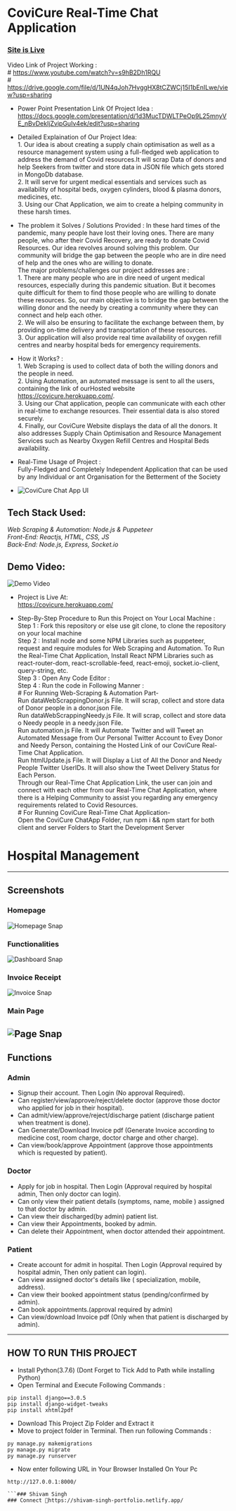 # CoviCure Real-Time Chat Application

### [Site is Live](https://covicure.herokuapp.com/)


Video Link of Project Working :<br/> 
        # https://www.youtube.com/watch?v=s9hB2Dh1RQU<br/> 
        # https://drive.google.com/file/d/1UN4qJoh7HvggHX8tCZWCj15I1bEnILwe/view?usp=sharing

* Power Point Presentation Link Of Project Idea :<br/> 
https://docs.google.com/presentation/d/1d3MucTDWLTPeOp9L25mnyVE_nBvDekIjZvipGuIv4ek/edit?usp=sharing 

* Detailed Explaination of Our Project Idea:  
                1. Our idea is about creating a supply chain optimisation as well as a resource management system using a full-fledged web application to address the demand of Covid resources.It will scrap Data of donors and help Seekers from twitter and store data in JSON file which gets stored in MongoDb database.<br/> 
                2. It will serve for urgent medical essentials and services such as availability of hospital beds, oxygen cylinders, blood & plasma donors, medicines, etc.  
                3. Using our Chat Application, we aim to create a helping community in these harsh times.<br/> 

* The problem it Solves / Solutions Provided : 
        In these hard times of the pandemic, many people have lost their loving ones. There are many people, who after their Covid Recovery, are ready to donate Covid Resources. Our idea revolves around solving this problem. Our community will bridge the gap between the people who are in dire need of help and the ones who are willing to donate.<br/> 
        The major problems/challenges our project addresses are :<br/> 
        1. There are many people who are in dire need of urgent medical resources, especially during this pandemic situation. But it becomes quite difficult for them to find those people who are willing to donate these resources. So, our main objective is to bridge the gap between the willing donor and the needy by creating a community where they can connect and help each other.<br/> 
        2. We will also be ensuring to facilitate the exchange between them, by providing on-time delivery and transportation of these resources.<br/> 
        3. Our application will also provide real time availability of oxygen refill centres and nearby hospital beds for emergency requirements.<br/> 

* How it Works? :<br/> 
                1. Web Scraping is used to collect data of both the willing donors and the people in need.  
                2. Using Automation, an automated message is sent to all the users, containing the link of ourHosted website https://covicure.herokuapp.com/. <br/> 
                3. Using our Chat application, people can communicate with each other in real-time to exchange resources. Their essential data is also stored securely. <br/> 
                4. Finally, our CoviCure Website displays the data of all the donors. It also addresses Supply Chain Optimisation and Resource Management Services such as Nearby Oxygen Refill Centres and Hospital Beds availability. <br/>  

* Real-Time Usage of Project : <br/> 
        Fully-Fledged and Completely Independent Application that can be used by any Individual or ant Organisation for the Betterment of the Society<br/> 

* ![CoviCure Chat App UI](https://github.com/Trijal-Bhardwaj/covicure_chat_application/blob/master/CoviCureUI.png)

## Tech Stack Used:<br/> 
*Web Scraping & Automation: Node.js & Puppeteer*<br/> 
*Front-End: Reactjs, HTML, CSS, JS*<br/> 
*Back-End: Node.js, Express, Socket.io*<br/> 

## Demo Video:
![Demo Video](https://github.com/Trijal-Bhardwaj/covicure_chat_application/blob/master/CoviCureProjectDemo.gif)

* Project is Live At:<br/> 
https://covicure.herokuapp.com/<br/> 

* Step-By-Step Procedure to Run this Project on Your Local Machine :<br/> 
            Step 1 : Fork this repository or else use git clone, to clone the repository on your local machine<br/> 
            Step 2 : Install node and some NPM Libraries such as puppeteer, request and require modules for Web Scraping and Automation. To Run the Real-Time Chat Application, Install React NPM Libraries such as react-router-dom, react-scrollable-feed, react-emoji, socket.io-client, query-string, etc.<br/> 
            Step 3 : Open Any Code Editor :<br/> 
            Step 4 : Run the code in Following Manner :<br/> 
            # For Running Web-Scraping & Automation Part-<br/> 
                    Run dataWebScrappingDonor.js File. It will scrap, collect and store data of Donor people in a donor.json File.<br/> 
                    Run dataWebScrappingNeedy.js File. It will scrap, collect and store data o Needy people in a needy.json File.<br/> 
                    Run automation.js File. It will Automate Twitter and will Tweet an Automated Message from Our Personal Twitter Account to Evey Donor and Needy Person, containing the Hosted Link of our CoviCure Real-Time Chat Application.<br/> 
                    Run htmlUpdate.js File. It will Display a List of All the Donor and Needy People Twitter UserIDs. It will also show the Tweet Delivery Status for Each Person.<br/> Through our Real-Time Chat Application Link, the user can join and connect with each other from our Real-Time Chat Application, where there is a Helping Community to assist you regarding any emergency requirements related to Covid Resources.<br/> 
            # For Running CoviCure Real-Time Chat Application-<br/> 
                    Open the CoviCure ChatApp Folder, run npm i && npm start for both client and server Folders to Start the Development Server<br/>

# Hospital Management
---
## Screenshots
### Homepage
![Homepage Snap](https://drive.google.com/file/d/1pRNTxiLDaEBOhit315mJJT9Q0NnqLJG5/view?usp=sharing)
### Functionalities
![Dashboard Snap](https://drive.google.com/file/d/1FhnvCLd0O8CmRoxvoz6vUkceB6IwoFvN/view?usp=sharing)
### Invoice Receipt
![Invoice Snap](https://github.com/Trijal-Bhardwaj/Amity-University-Technothon1.0/blob/master/covi-cure-hospitalmanagement-website/static/screenshots/invoice.png)
### Main Page
![Page Snap](https://drive.google.com/file/d/1QXtVYdFNVs_pzlO-mfEjZPTx-ZXGv78t/view?usp=sharing)
---
## Functions
### Admin
- Signup their account. Then Login (No approval Required).
- Can register/view/approve/reject/delete doctor (approve those doctor who applied for job in their hospital).
- Can admit/view/approve/reject/discharge patient (discharge patient when treatment is done).
- Can Generate/Download Invoice pdf (Generate Invoice according to medicine cost, room charge, doctor charge and other charge).
- Can view/book/approve Appointment (approve those appointments which is requested by patient).

### Doctor
- Apply for job in hospital. Then Login (Approval required by hospital admin, Then only doctor can login).
- Can only view their patient details (symptoms, name, mobile ) assigned to that doctor by admin.
- Can view their discharged(by admin) patient list.
- Can view their Appointments, booked by admin.
- Can delete their Appointment, when doctor attended their appointment.

### Patient
- Create account for admit in hospital. Then Login (Approval required by hospital admin, Then only patient can login).
- Can view assigned doctor's details like ( specialization, mobile, address).
- Can view their booked appointment status (pending/confirmed by admin).
- Can book appointments.(approval required by admin)
- Can view/download Invoice pdf (Only when that patient is discharged by admin).

---

## HOW TO RUN THIS PROJECT
- Install Python(3.7.6) (Dont Forget to Tick Add to Path while installing Python)
- Open Terminal and Execute Following Commands :
```
pip install django==3.0.5
pip install django-widget-tweaks
pip install xhtml2pdf
```
- Download This Project Zip Folder and Extract it
- Move to project folder in Terminal. Then run following Commands :
```
py manage.py makemigrations
py manage.py migrate
py manage.py runserver
```
- Now enter following URL in Your Browser Installed On Your Pc
```
http://127.0.0.1:8000/

```### Shivam Singh 
### Connect 📧https://shivam-singh-portfolio.netlify.app/


